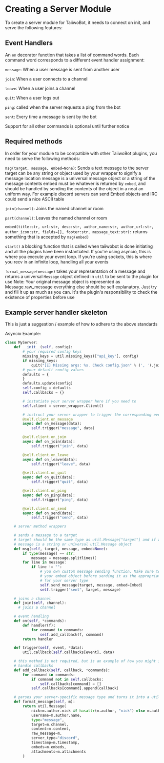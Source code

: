 Creating a Server Module
========================
To create a server module for TaiiwoBot, it needs to connect on init, and
serve the following features:

Event Handlers
--------------
An `on` decorator function that takes a list of command words. Each command
word corresponds to a different event handler assignment:

`message`: When a user message is sent from another user

`join`: When a user connects to a channel

`leave`: When a user joins a channel

`quit`: When a user logs out

`ping`: called when the server requests a ping from the bot

`sent`: Every time a message is sent by the bot

Support for all other commands is optional until further notice

Required methods
----------------
In order for your module to be compatible with other TaiiwoBot plugins, you
need to serve the following methods:

`msg(target, message, embed=None)`: Sends a text message to the server
  target can be any string or object used by your wrapper to signify a message location
  message is a universal message object or a string of the message contents
  embed must be whatever is returned by `embed`, and should be handled by sending the contents of the object in a neat an uniform way. For example discord servers can send Embed objects and IRC could send a nice ASCII table

`join(channel)`: Joins the named channel or room

`part(channel)`: Leaves the named channel or room

`embed(title:str, url:str, desc:str, author_name:str, author_url:str,
        author_icon:str, fields=[], footer:str, message_text:str):`
  returns something that is accepted by `msg(embed)`

`start()`
  a blocking function that is called when taiiwobot is done initiating and all the plugins have been instantiated. If you're using asyncio, this is where you execute your event loop. If you're using sockets, this is where you recv in an infinite loop, handling all your events

`format_message(message)`
  takes your representation of a message and returns a universal `Message` object defined in `util` to be sent to the plugin for use
  Note: Your original message object is represented as Message.raw_message
  everything else should be self explanatory. Just try and fill it up as much as you can. It's the plugin's responsibility to check the existence of properties before use

Example server handler skeleton
-------------------------------
This is just a suggestion / example of how to adhere to the above standards

Asyncio Example:
```python
class MyServer:
    def __init__(self, config):
        # your required config keys
        missing_keys = util.missing_keys(["api_key"], config)
        if missing_keys:
            quit("[E] Missing args: %s. Check config.json" % (', ').join(missing_keys))
        # your default config values
        defaults = {
        }
        defaults.update(config)
        self.config = defaults
        self.callbacks = {}

        # instatiate your server wrapper here if you need to
        self.client = server_wrapper.Client()

        # instruct your server wrapper to trigger the corresponding events
        @self.client.on_message
        async def on_message(data):
            self.trigger("message", data)

        @self.client.on_join
        async def on_join(data):
            self.trigger("join", data)

        @self.client.on_leave
        async def on_leave(data):
            self.trigger("leave", data)

        @self.client.on_quit
        async def on_quit(data):
            self.trigger("quit", data)

        @self.client.on_ping
        async def on_ping(data):
            self.trigger("ping", data)

        @self.client.on_send
        async def on_send(data):
            self.trigger("send", data)

    # server method wrappers

    # sends a message to a target
    # target should be the same type as util.Message["target"] and if applicable, util.Message["author"]
    # message is a string or universal util.Message object
    def msg(self, target, message, embed=None):
        if type(message) == str:
            message = message.splitlines()
        for line in message:
            if line != "":
                # you own custom message sending function. Make sure to handle
                # your embed object before sending it as the appropriate type
                # for your server type
                self.send_message(target, message, embed=Embed)
                self.trigger("sent", target, message)

    # joins a channel
    def join(self, channel):
      # joins a channel

    # event handling
    def on(self, *commands):
        def handler(f):
            for command in commands:
                self.add_callback(f, command)
        return handler

    def trigger(self, event, *data):
        util.callback(self.callbacks[event], data)

    # this method is not required, but is an example of how you might internally
    # handle callbacks
    def add_callback(self, callback, *commands):
        for command in commands:
            if command not in self.callbacks:
                self.callbacks[command] = []
            self.callbacks[command].append(callback)

    # parses your server-specific message type and turns it into a util.Message
    def format_message(self, m):
        return util.Message(
            nick=m.author.nick if hasattr(m.author, "nick") else m.author.name,
            username=m.author.name,
            type="message",
            target=m.channel,
            content=m.content,
            raw_message=m,
            server_type="discord",
            timestamp=m.timestamp,
            embeds=m.embeds,
            attachments=m.attachments
        )

```
